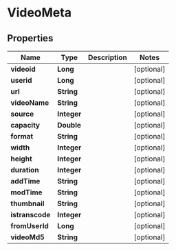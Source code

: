 

# VideoMeta


## Properties

Name | Type | Description | Notes
------------ | ------------- | ------------- | -------------
**videoid** | **Long** |  |  [optional]
**userid** | **Long** |  |  [optional]
**url** | **String** |  |  [optional]
**videoName** | **String** |  |  [optional]
**source** | **Integer** |  |  [optional]
**capacity** | **Double** |  |  [optional]
**format** | **String** |  |  [optional]
**width** | **Integer** |  |  [optional]
**height** | **Integer** |  |  [optional]
**duration** | **Integer** |  |  [optional]
**addTime** | **String** |  |  [optional]
**modTime** | **String** |  |  [optional]
**thumbnail** | **String** |  |  [optional]
**istranscode** | **Integer** |  |  [optional]
**fromUserId** | **Long** |  |  [optional]
**videoMd5** | **String** |  |  [optional]



